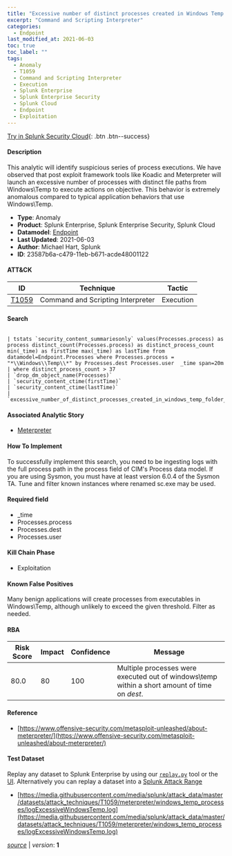 ```yaml
---
title: "Excessive number of distinct processes created in Windows Temp folder"
excerpt: "Command and Scripting Interpreter"
categories:
  - Endpoint
last_modified_at: 2021-06-03
toc: true
toc_label: ""
tags:
  - Anomaly
  - T1059
  - Command and Scripting Interpreter
  - Execution
  - Splunk Enterprise
  - Splunk Enterprise Security
  - Splunk Cloud
  - Endpoint
  - Exploitation
---
```




[Try in Splunk Security Cloud](https://www.splunk.com/en_us/cyber-security.html){: .btn .btn--success}

#### Description

This analytic will identify suspicious series of process executions.  We have observed that post exploit framework tools like Koadic and Meterpreter will launch an excessive number of processes with distinct file paths from Windows\Temp to execute actions on objective.  This behavior is extremely anomalous compared to typical application behaviors that use Windows\Temp.

- **Type**: Anomaly
- **Product**: Splunk Enterprise, Splunk Enterprise Security, Splunk Cloud
- **Datamodel**: [Endpoint](https://docs.splunk.com/Documentation/CIM/latest/User/Endpoint)
- **Last Updated**: 2021-06-03
- **Author**: Michael Hart, Splunk
- **ID**: 23587b6a-c479-11eb-b671-acde48001122


#### ATT&CK

| ID          | Technique   | Tactic         |
| ----------- | ----------- | -------------- |
| [T1059](https://attack.mitre.org/techniques/T1059/) | Command and Scripting Interpreter | Execution |



#### Search

```

| tstats `security_content_summariesonly` values(Processes.process) as process distinct_count(Processes.process) as distinct_process_count  min(_time) as firstTime max(_time) as lastTime from datamodel=Endpoint.Processes where Processes.process = "*\\Windows\\Temp\\*" by Processes.dest Processes.user  _time span=20m 
| where distinct_process_count > 37 
| `drop_dm_object_name(Processes)` 
| `security_content_ctime(firstTime)` 
| `security_content_ctime(lastTime)` 
| `excessive_number_of_distinct_processes_created_in_windows_temp_folder_filter`
```

#### Associated Analytic Story
* [Meterpreter](/stories/meterpreter)


#### How To Implement
To successfully implement this search, you need to be ingesting logs with the full process path in the process field of CIM&#39;s Process data model. If you are using Sysmon, you must have at least version 6.0.4 of the Sysmon TA. Tune and filter known instances where renamed sc.exe may be used.

#### Required field
* _time
* Processes.process
* Processes.dest
* Processes.user


#### Kill Chain Phase
* Exploitation


#### Known False Positives
Many benign applications will create processes from executables in Windows\Temp, although unlikely to exceed the given threshold.  Filter as needed.


#### RBA

| Risk Score  | Impact      | Confidence   | Message      |
| ----------- | ----------- |--------------|--------------|
| 80.0 | 80 | 100 | Multiple processes were executed out of windows\temp within a short amount of time on $dest$. |





#### Reference

* [https://www.offensive-security.com/metasploit-unleashed/about-meterpreter/](https://www.offensive-security.com/metasploit-unleashed/about-meterpreter/)



#### Test Dataset
Replay any dataset to Splunk Enterprise by using our [`replay.py`](https://github.com/splunk/attack_data#using-replaypy) tool or the [UI](https://github.com/splunk/attack_data#using-ui).
Alternatively you can replay a dataset into a [Splunk Attack Range](https://github.com/splunk/attack_range#replay-dumps-into-attack-range-splunk-server)

* [https://media.githubusercontent.com/media/splunk/attack_data/master/datasets/attack_techniques/T1059/meterpreter/windows_temp_processes/logExcessiveWindowsTemp.log](https://media.githubusercontent.com/media/splunk/attack_data/master/datasets/attack_techniques/T1059/meterpreter/windows_temp_processes/logExcessiveWindowsTemp.log)



[*source*](https://github.com/splunk/security_content/tree/develop/detections/endpoint/excessive_number_of_distinct_processes_created_in_windows_temp_folder.yml) \| *version*: **1**